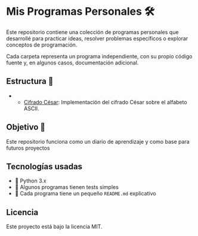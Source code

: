 # Mis Programas Personales 🛠️

Este repositorio contiene una colección de programas personales que desarrollé para practicar ideas, resolver problemas específicos o explorar conceptos de programación.

Cada carpeta representa un programa independiente, con su propio código fuente y, en algunos casos, documentación adicional.

## Estructura 📁

- - [Cifrado César](cifrado_cesar/cifrado.py): Implementación del cifrado César sobre el alfabeto ASCII.

## Objetivo 🎯

Este repositorio funciona como un diario de aprendizaje y como base para futuros proyectos

## Tecnologías usadas

- 🐍 Python 3.x
- 🧪 Algunos programas tienen tests simples
- 📄 Cada programa tiene un pequeño `README.md` explicativo

## Licencia

Este proyecto está bajo la licencia MIT.

